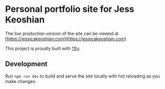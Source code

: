 # Personal portfolio site for Jess Keoshian

The live production version of the site can be viewed at [https://jessicakeoshian.com](https://jessicakeoshian.com)

This project is proudly built with [11ty](https://www.11ty.dev/).

## Development

Run `npm run dev` to build and serve the site locally with hot reloading as you make changes.
